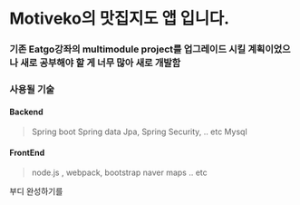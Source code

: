 # Motiveko의 맛집지도 앱 입니다.
### 기존 Eatgo강좌의 multimodule project를 업그레이드 시킬 계획이었으나 새로 공부해야 할 게 너무 많아 새로 개발함

### 사용될 기술
 #### Backend
  > Spring boot
  > Spring data Jpa, Spring Security, .. etc
  > Mysql
  
 #### FrontEnd
  > node.js , webpack, bootstrap
  > naver maps
  > .. etc
  
부디 완성하기를

